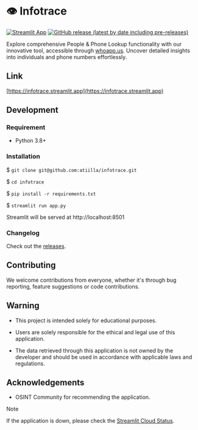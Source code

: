 # 👁️ Infotrace

[![Streamlit App](https://static.streamlit.io/badges/streamlit_badge_black_white.svg)](https://infotrace.streamlit.app) [![GitHub release (latest by date including pre-releases)](https://img.shields.io/github/v/release/atiilla/infotrace?include_prereleases)](https://github.com/atiilla/infotrace/releases)

Explore comprehensive People & Phone Lookup functionality with our innovative tool, accessible through [whoapp.us](https://whoapp.us). Uncover detailed insights into individuals and phone numbers effortlessly.

## Link
[https://infotrace.streamlit.app](https://infotrace.streamlit.app)

## Development

### Requirement

- Python 3.8+

### Installation

$ `git clone git@github.com:atiilla/infotrace.git`

$ `cd infotrace`

$ `pip install -r requirements.txt`

$ `streamlit run app.py`

Streamlit will be served at http://localhost:8501

### Changelog

Check out the [releases](https://github.com/atiilla/infotrace/releases).

## Contributing

We welcome contributions from everyone, whether it's through bug reporting, feature suggestions or code contributions.

## Warning
- This project is intended solely for educational purposes.

- Users are solely responsible for the ethical and legal use of this application.

- The data retrieved through this application is not owned by the developer and should be used in accordance with applicable laws and regulations.


## Acknowledgements
- OSINT Community for recommending the application.

> [!NOTE]
> If the application is down, please check the [Streamlit Cloud Status](https://www.streamlitstatus.com/).